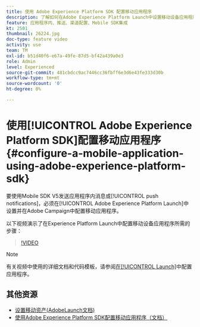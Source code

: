 ```yaml
---
title: 使用 Adobe Experience Platform SDK 配置移动应用程序
description: 了解如何在Adobe Experience Platform Launch中设置移动设备应用程序，以及如何在Adobe Campaign中对其进行配置。
feature: 应用程序内、推送、渠道配置、Mobile SDK集成
kt: 2501
thumbnail: 26224.jpg
doc-type: feature video
activity: use
team: TM
exl-id: b51d40f6-e67a-49fe-87d5-bf42a439a0e3
role: Admin
level: Experienced
source-git-commit: 481cbdcc9ac7446cc36fbff6e3d6e43fe333d30b
workflow-type: tm+mt
source-wordcount: '0'
ht-degree: 0%

---
```


# 使用[!UICONTROL Adobe Experience Platform SDK]配置移动应用程序 {#configure-a-mobile-application-using-adobe-experience-platform-sdk}

要使用Mobile SDK V5发送应用程序内消息或[!UICONTROL push notifications]，必须在[!UICONTROL Adobe Experience Platform Launch]中设置并在Adobe Campaign中配置移动应用程序。

以下视频演示了在Experience Platform Launch中配置移动设备应用程序所需的步骤：

>[!VIDEO](https://video.tv.adobe.com/v/26224?quality=12)

>[!NOTE]
>
>有关视频中使用的详细文档和代码模板，请参阅[在[!UICONTROL Launch]](https://experienceleague.adobe.com/docs/campaign-standard/using/administrating/configuring-channels/configuring-a-mobile-application.html?lang=en)中配置应用程序。

## 其他资源

* [设置移动资产(AdobeLaunch文档)](https://aep-sdks.gitbook.io/docs/getting-started/create-a-mobile-property)
* [使用Adobe Experience Platform SDK配置移动应用程序（文档）](https://experienceleague.adobe.com/docs/campaign-standard/using/administrating/configuring-channels/configuring-a-mobile-application.html?lang=en)
